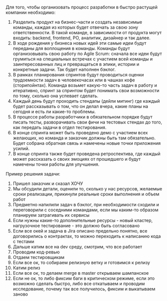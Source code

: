 Для того, чтобы организовать процесс разработки в быстро растущей компании необходимо:

1. Разделить продукт на бизнес-части и создать независимые команды, каждая из которых будет отвечать за свою зону
ответственности. В такой команде, в зависимости от продукта могут входить: backend, frontend, PO, аналитик, дизайнер
и так далее. 
2. В ходе рождения у бизнеса новых идей эти самые идеи будут переданы для воплощения в команды. Команды будут 
организовывать свою работу по Agile Scrum: сначала все идеи будут грумиться на специальных встречах с участием всей
команды и заинтересованных лиц и превращаться в эпики, истории и конкретные задачи. Так будет наполнен бэклог.
3. В рамках планирования спринтов будут проводиться оценки трудоемкости задач в человекочасах или 
в чашках кофе (сторипойнтах). Команда возьмет какую-то часть задач в работу и итеративно, спринт за спринтом будет
понимать свои возможности по тому, сколько она успевает сделать.
4. Каждый день будут проходить стендапы (дейли митинг) где каждый будет рассказывать о том, что он делал вчера,
какие планы на сегодня и есть ли какие-то проблемы.
5. В процессе работы разработчики в обязательном порядке будут писать тесты, разворачивать свои фичи 
на тестовых стендах до того, как передать задачи в отдел тестирования.
6. В конце спринта может быть проведено демо с участием всех желающих, но команда и заказчик должны быть там 
обязательно. Будет собрана обратная связь и намечены новые точки приложения усилий.
7. В конце спринта также будет проведена ретроспектива, где каждый может рассказать о своих эмоциях от прошедшего 
и будут намечены точки работы для улучшения.

Пример решения задачи:
1. Пришел заказчик и сказал ХОЧУ
2. Мы обсудили детали, оценили то, сколько у нас ресурсов, желаемые сроки реализации, прикинули реальные
сроки выполнения и объем работ
3. Предметно напилили задач в бэклог, при необходимости сходили и переговорили с соседними командами, если мы каким-то
образом планируем затрагивать их сервисы
4. Если нужны какие-то дополнительные ресурсы - новый кластер, нагрузочное тестирование - это должно быть согласовано
5. Если все окей и задача в Jira описано предельно понятно, все договорились о контрактах, то можно переходить к 
написанию кода с тестами
6. Дальше катим все на dev среду, смотрим, что все работает
7. Проводим код-ревью
8. Отдаем тестировщикам
9. Если все ок, то собираем релизную ветку и готовимся к релизу
10. Катим релиз
11. Если все ок, то делаем merge в master открываем шампанское
12. Если не ок, то либо фиксим баги в критическом режиме, если это возможно сделать быстро, либо все откатываем
и проводим исследование, почему так все получилось, фиксим и выкатываем заново